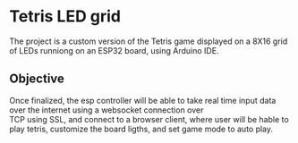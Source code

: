 # Tetris LED grid

The project is a custom version of the Tetris game displayed on a 8X16 grid of LEDs runniong on an ESP32 board, using Arduino IDE.


## Objective

Once finalized, the esp controller will be able to take real time input data over the internet using a websocket connection over        
TCP using SSL, and connect to a browser client, where user will be hable to play tetris, customize the board ligths, and set game   mode to auto play. 

